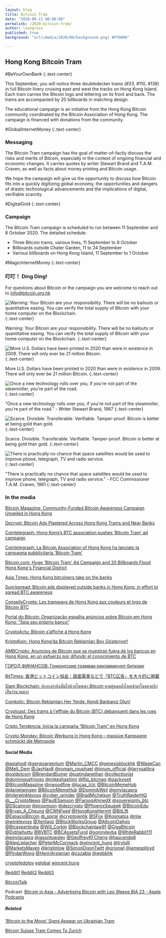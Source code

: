 ```yaml
---
layout: blog
title: Bitcoin Tram
date: "2020-09-11 08:00:00"
permalink: /2020-bitcoin-tram/
author: liongrass
published: true
background: "url(/media/2020/09/background.png) #FF0000"

---
```


## Hong Kong Bitcoin Tram

\#BeYourOwnBank
{:.text-center}

This September, you will notice three doubledecker trams (#33, #110, #138) in full Bitcoin livery cruising east and west the tracks on Hong Kong Island. Each tram carries the Bitcoin logo and lettering on its front and back. The trams are accompanied by 20 billboards in matching design.

The educational campaign is an initiative from the Hong Kong Bitcoin community coordinated by the Bitcoin Association of Hong Kong. The campaign is financed with donations from the community.

\#GlobalInternetMoney
{:.text-center}

### Messaging

The Bitcoin Tram campaign has the goal of matter-of-factly discuss the risks and merits of Bitcoin, especially in the context of ongoing financial and economic changes. It carries quotes by writer Stewart Brand and T.A.M. Craven, as well as facts about money printing and Bitcoin usage.

We hope the campaign will give us the opportunity to discuss how Bitcoin fits into a quickly digitizing global economy, the opportunities and dangers of drastic technological advancements and the implications of digital, verifiable scarcity.

\#DigitalGold
{:.text-center}

### Campaign

The Bitcoin Tram campaign is scheduled to run between 11 September and 8 October 2020. The detailed schedule:
- Three Bitcoin trams, various lines, 11 September to 8 October
- Billboards outside Chater Garden, 11 to 24 September
- Various billboards on Hong Kong Island, 11 September to 1 October

\#MagicInternetMoney
{:.text-center}

### 叮叮！ Ding Ding!

For questions about Bitcoin or the campaign you are welcome to reach out to [info@bitcoin.org.hk](mailto:info@bitcoin.org.hk)

![Warning: Your Bitcoin are your responsibility. There will be no bailouts or quantitative easing. You can verify the total supply of Bitcoin with your home computer on the Blockchain.](/media/2020/09/panel3_s_warning.png)
{:.text-center}

Warning: Your Bitcoin are your responsibility. There will be no bailouts or quantitative easing. You can verify the total supply of Bitcoin with your home computer on the Blockchain.
{:.text-center}

![More U.S. Dollars have been printed in 2020 than were in existence in 2009. There will only ever be 21 million Bitcoin.](/media/2020/09/panel4_s_printing.png)
{:.text-center}

More U.S. Dollars have been printed in 2020 than were in existence in 2009.
There will only ever be 21 million Bitcoin.
{:.text-center}

![Once a new technology rolls over you, if you're not part of the steamroller, you're part of the road.](/media/2020/09/panel2_s_brand.png)
{:.text-center}

“Once a new technology rolls over you, if you're not part of the steamroller, you're part of the road.” - Writer Stewart Brand, 1987
{:.text-center}

![Scarce. Divisible. Transferable. Verifiable. Tamper-proof. Bitcoin is better at being gold than gold.](/media/2020/09/panel5_s_scarce.png)
{:.text-center}

Scarce. Divisible. Transferable. Verifiable. Tamper-proof.
Bitcoin is better at being gold than gold.
{:.text-center}

![There is practically no chance that space satellites would be used to improve phone, telegraph, TV and radio service.](/media/2020/09/panel1_s_craven.png)
{:.text-center}

"There is practically no chance that space satellites would be used to improve phone, telegraph, TV and radio service.” - FCC Commissioner T.A.M. Craven, 1961
{:.text-center}

### In the media

[Bitcoin Magazine: Community-Funded Bitcoin Awareness Campaign Unveiled in Hong Kong](https://bitcoinmagazine.com/articles/community-funded-bitcoin-awareness-campaign-unveiled-in-hong-kong)

[Decrypt: Bitcoin Ads Plastered Across Hong Kong Trams and Near Banks](https://decrypt.co/41514/bitcoin-ads-plastered-across-hong-kong-trams-and-near-banks)

[Cointelegraph: Hong Kong’s BTC association pushes ‘Bitcoin Tram’ ad campaign](https://cointelegraph.com/news/hong-kong-s-btc-association-pushes-bitcoin-tram-ad-campaign)

[Cointelegraph: La Bitcoin Association of Hong Kong ha lanciato la campagna pubblicitaria 'Bitcoin Tram'](https://it.cointelegraph.com/news/hong-kong-s-btc-association-pushes-bitcoin-tram-ad-campaign)

[Bitcoin.com: Huge 'Bitcoin Tram' Ad Campaign and 20 Billboards Flood Hong Kong's Financial District](https://news.bitcoin.com/bitcoin-tram-ad-campaign-billboards-hong-kong/)

[Asia Times:  Hong Kong bitcoiners take on the banks](https://asiatimes.com/2020/09/hong-kong-bitcoiners-take-on-the-banks/)

[Sunriseread: Bitcoin ads displayed outside banks in Hong Kong, in effort to spread BTC awareness](https://sunriseread.com/bitcoin-ads-displayed-outside-banks-in-hong-kong-in-effort-to-spread-btc-awareness/116908/)

[ConseilsCrypto: Les tramways de Hong Kong aux couleurs et logo de Bitcoin BTC](https://conseilscrypto.com/tramways-hong-kong-couleurs-logo-bitcoin-btc/)

[Portal do Bitcoin: Organização espalha anúncios sobre Bitcoin em Hong Kong: “Seja seu próprio banco”](https://portaldobitcoin.uol.com.br/organizacao-espalha-anuncios-sobre-bitcoin-em-hong-kong-seja-seu-proprio-banco/)

[CryptoActu: Bitcoin s’affiche à Hong Kong](https://cryptoactu.com/bitcoin-saffiche-a-hong-kong/)

[KriptoKoin: Hong Kong’da Bitcoin Reklamları Boy Gösteriyor!](https://kriptokoin.com/hong-kongda-bitcoin-reklamlari-boy-gosteriyor/)

[AMBCrypto: Anuncios de Bitcoin que se muestran fuera de los bancos en Hong Kong, en un esfuerzo por difundir el conocimiento de BTC](https://es.ambcrypto.com/anuncios-de-bitcoin-que-se-muestran-fuera-de-los-bancos-en-hong-kong-en-un-esfuerzo-por-difundir-el-conocimiento-de-btc/)

[ГОРОД ФИНАНСОВ: Гонконгские трамваи рекламируют биткоин](https://gorodfinansov.ru/gonkongskie-tramvai-reklamiruyut-bitkoin.html)

[BitTimes: 香港ビットコイン協会：路面電車などで「BTC広告」を大々的に掲載](https://bittimes.net/news/90613.html)

[Siam Blockchain: ฮ่องกงกำลังเต็มไปด้วยโฆษณา Bitcoin คาดผู้คนหลั่งไหลเข้ามาในตลาดอีกเป็นจำนวนมาก](https://siamblockchain.com/2020/09/12/bitcoinbitcoin-ads-plastered-across-hong-kong-trams-and-near-banks/)

[Coinkolic: Bitcoin Reklamları Her Yerde: Kendi Bankanız Olun!](https://www.coinkolik.com/bitcoin-reklamlari-her-yerde-kendi-bankaniz-olun/)

[Cryptoast: Des trams à l'effigie du Bitcoin (BTC) débarquent dans les rues de Hong Kong](https://cryptoast.fr/trams-bitcoin-btc-hong-kong/)

[Cripto Tendencia: Inicia la campaña “Bitcoin Tram” en Hong Kong](https://criptotendencia.com/2020/09/13/inicia-la-campana-bitcoin-tram-en-hong-kong-2/)

[Crypto Monday: Bitcoin Werbung in Hong Kong – massive Kampagne schmückt die Metropole](https://cryptomonday.de/bitcoin-werbung-in-hong-kong-massive-kampagne-schmueckt-die-metropole/)

#### Social Media

[@asiahodl](https://twitter.com/asiahodl/status/1304249273182289927) 
[@sergioargentum](https://twitter.com/sergioargentum/status/1304246569030483969) 
[@Martin_CMCC](https://twitter.com/Martin_CMCC/status/1304266654449360896) 
[@genesisblockhk](https://twitter.com/genesisblockhk/status/1304266534664187904) 
[@WageCan](https://twitter.com/WageCan/status/1304276317681020928) 
[@Melt_Dem](https://twitter.com/Melt_Dem/status/1304291541591240704) 
[@JayHao8](https://twitter.com/JayHao8/status/13042852251203911750) 
[@romain_rouphael](https://twitter.com/romain_rouphael/status/1304321232460972032) 
[@torum_official](https://twitter.com/torum_official/status/1304321556470853632) 
[@larrysalibra](https://twitter.com/larrysalibra/status/1304325870107025408) 
[@osldotcom](https://twitter.com/osldotcom/status/1304327557450330120) 
[@BrendanBlumer](https://twitter.com/BrendanBlumer/status/130432892381618995200) 
[@justindanethan](https://twitter.com/justindanethan/status/1304292810892345344) 
[@collectionist](https://twitter.com/collectionist/status/1304280318048792576) 
[@dominiquefrnces](https://twitter.com/dominiquefrnces/status/1304341406022991872) 
[@mikeshashimi](https://twitter.com/mikeshashimi/status/1304373962864951296) 
[@flip_btcmag](https://twitter.com/flip_btcmag/status/1304423843138883594) 
[@zackvoell](https://twitter.com/zackvoell/status/1304431166179680261) 
[@BitcoinMagazine](https://twitter.com/BitcoinMagazine/status/1304430556978044929) 
[@nwoodfine](https://twitter.com/nwoodfine/status/1304432588103151617) 
[@lucas_lclc](https://twitter.com/lucas_lclc/status/1304397043671142400) 
[@BitcoinMemeHub](https://twitter.com/BitcoinMemeHub/status/1304386745312530433) 
[@danielwingen](https://twitter.com/danielwingen/status/1304382588082151425) 
[@BitcoinMemeHub](https://twitter.com/BitcoinMemeHub/status/1304363411321401344) 
[@DominikWeil](https://twitter.com/DominikWeil/status/1304355893123768320) 
[@emylacapra](https://twitter.com/emylacapra/status/1304345157047922692) 
[@tylerwinklevoss](https://twitter.com/tylerwinklevoss/status/1304393687024234496) 
[@cyber_grinder](https://twitter.com/cyber_grinder/status/1304438703897686023) 
[@BradMichelson](https://twitter.com/BradMichelson/status/1304425250541711361) 
[@TruthRaiderHQ](https://twitter.com/TruthRaiderHQ/status/1304434555802267650) 
[@\_\_\_CryptoNews](https://twitter.com/___CryptoNews/status/1304435807546032128) 
[@PaulESamson](https://twitter.com/PaulESamson/status/1304439152025448448) 
[@FarooqAhmedX](https://twitter.com/FarooqAhmedX/status/1304432706617520134) 
[@sovereignty_btc](https://twitter.com/sovereignty_btc/status/1304429742385508354) 
[@DScamron](https://twitter.com/DScamron/status/1304434356799320064) 
[@prosmoon](https://twitter.com/prosmoon/status/1304385055402450944) 
[@dezcrypto](https://twitter.com/dezcrypto/status/1304408122124054534) 
[@PhoenixSquawk](https://twitter.com/PhoenixSquawk/status/1304272766472990721) 
[@BitcoinEdu](https://twitter.com/BitcoinEdu/status/1304416166325166086) 
[@Bryan_A_Cheung](https://twitter.com/Bryan_A_Cheung/status/1304325197529378817) 
[@CWNFeed](https://twitter.com/CWNFeed/status/1304334703927975936) 
[@HongKongHermit](https://twitter.com/HongKongHermit/status/1304281450104061952) 
[@BitLift](https://twitter.com/BitLift/status/1304450404994789376) 
[@EspacioBitcoin](https://twitter.com/EspacioBitcoin/status/1304453458393812994) 
[@\_spiraI](https://twitter.com/_spiraI/status/1304474530602246144) 
[@cryptojenhk](https://twitter.com/cryptojenhk/status/1304567243448041472) 
[@SFox](https://twitter.com/SFox/status/1304433265227583489) 
[@Kosmatos](https://twitter.com/Kosmatos/status/1304433541401411584) 
[@nlw](https://twitter.com/nlw/status/1304599976350187521) 
[@winklevoss](https://twitter.com/winklevoss/status/1304520509732909058) 
[@Xentagz](https://twitter.com/Xentagz/status/1304486200477134848) 
[@BlockWorksGroup](https://twitter.com/BlockWorksGroup/status/1304539684304023553) 
[@AltcoinDailyio](https://twitter.com/AltcoinDailyio/status/1304479442635337728) 
[@Btcexpertindia](https://twitter.com/Btcexpertindia/status/13044874917271019530) 
[@Will_Corkin](https://twitter.com/Will_Corkin/status/1304634597259444225) 
[@Blockchainlaw91](https://twitter.com/Blockchainlaw91/status/1304503536789712898) 
[@GigaBitcoin](https://twitter.com/GigaBitcoin/status/1304586832399622144) 
[@Diditaihuttu](https://twitter.com/Diditaihuttu/status/13046770782610104330)
[@BVBTC](https://twitter.com/BVBTC/status/1304679525268160512) 
[@BCAssetsFund](https://twitter.com/BCAssetsFund/status/1304732796955455489) 
[@sonnyleyba](https://twitter.com/sonnyleyba/status/1304692517724549120) 
[@WhiteRabbit111](https://twitter.com/WhiteRabbit111/status/1304692061329788928) 
[@emylacapra](https://twitter.com/emylacapra/status/1304754879852883968) 
[@jasontowsley](https://twitter.com/jasontowsley/status/1304742272538472449) 
[@GeoffreyKFCheng](https://twitter.com/GeoffreyKFCheng/status/1304382579785654273) 
[@hascendp6](https://twitter.com/hascendp6/status/1304868079206313986) 
[@AlexLielacher](https://twitter.com/AlexLielacher/status/1304681396158558208) 
[@PeterMcCormack](https://twitter.com/PeterMcCormack/status/1304768720296988672) 
[@wincent_hung](https://twitter.com/wincent_hung/status/1304776831648763905) 
[@trylolli](https://twitter.com/trylolli/status/1304824119477837829) 
[@MarketsMaven](https://twitter.com/MarketsMaven/status/1305064219079921664) 
[@kristinlow](https://twitter.com/kristinlow/status/1305072178841305088) 
[@SimonDixonTwitt](https://twitter.com/SimonDixonTwitt/status/1305191473244237829) 
[@orionwl](https://twitter.com/orionwl/status/1305429040820617216) 
[@jamesplloyd](https://twitter.com/jamesplloyd/status/1305749324786069504) 
[@PindarWong](https://twitter.com/PindarWong/status/1306118802510209024) 
[@HenriArslanian](https://twitter.com/HenriArslanian/status/1308281405688836096) 
[@cszabla](https://twitter.com/cszabla/status/1305143860952068097) 
[@webbhk](https://twitter.com/webbhk/status/1309836620485414913) 

[cryptofedotov](https://www.facebook.com/cryptofedotov/posts/3485329964823031)
[eglobal](https://www.facebook.com/eglobal/posts/10164496091305434)
[wincent.hung](https://www.facebook.com/wincent.hung/posts/10158812317818707)

[Reddit1](https://www.reddit.com/r/Bitcoin/comments/iqnsm9/in_front_of_hsbc_hq_in_hong_kong/) 
[Reddit2](https://www.reddit.com/r/Bitcoin/comments/iqqoor/a_local_bitcoin_community_pooled_funds_to_put/) 
[Reddit3](https://www.reddit.com/r/Bitcoin/comments/iqoqwx/welcome_to_hong_kong_the_bitcoin_tram_has_arrived/) 

[BitcoinTalk](https://bitcointalk.org/index.php?topic=5275108.0)

Podcast: [Bitcoin in Asia - Advertising Bitcoin with Leo Weese BIA 23 - Apple Podcasts](https://podcasts.apple.com/us/podcast/bitcoin-in-asia-advertising-bitcoin-with-leo-weese-bia-23/id1459884105?i=1000491214455)


##### Related

[‘Bitcoin to the Moon’ Signs Appear on Ukrainian Tram](https://news.bitcoin.com/bitcoin-to-the-moon-signs-appear-on-ukrainian-tram/)

[Bitcoin Suisse Tram Comes To Zurich](https://www.bitcoinsuisse.com/news/bitcoin-suisse-tram-comes-to-zurich)

